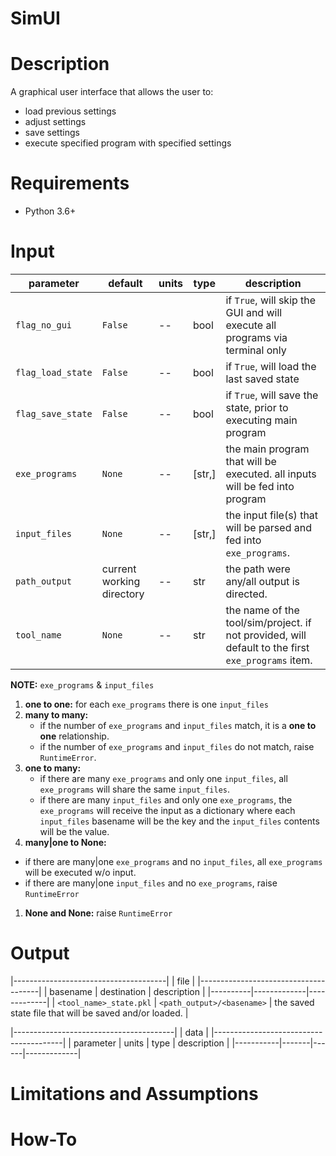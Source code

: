 # SimUI



# Description

A graphical user interface that allows the user to:
- load previous settings
- adjust settings
- save settings
- execute specified program with specified settings



# Requirements
- Python 3.6+



# Input

| parameter | default | units | type |description |
|-----------|---------|-------|------|------------|
| `flag_no_gui` | `False` | -- | bool | if `True`, will skip the GUI and will execute all programs via terminal only |
| `flag_load_state` | `False` | -- | bool | if `True`, will load the last saved state |
| `flag_save_state` | `False` | -- | bool | if `True`, will save the state, prior to executing main program |
| `exe_programs` | `None` | -- | [str,] | the main program that will be executed. all inputs will be fed into program |
| `input_files` | `None` | -- | [str,] | the input file(s) that will be parsed and fed into `exe_programs`. |
| `path_output` | current working directory | -- | str | the path were any/all output is directed. |
| `tool_name` | `None` | -- | str | the name of the tool/sim/project. if not provided, will default to the first `exe_programs` item. |

**NOTE:** `exe_programs` & `input_files`
1) **one to one:** for each `exe_programs` there is one `input_files`
1) **many to many:**
   - if the number of `exe_programs` and `input_files` match, it is a **one to one** relationship.
   - if the number of `exe_programs` and `input_files` do not match, raise `RuntimeError`.
1) **one to many:**
   - if there are many `exe_programs` and only one `input_files`, all `exe_programs` will share the same `input_files`.
   - if there are many `input_files` and only one `exe_programs`, the `exe_programs` will receive the input as a dictionary where each `input_files` basename will be the key and the `input_files` contents will be the value.
1) **many|one to None:**
  - if there are many|one `exe_programs` and no `input_files`, all `exe_programs` will be executed w/o input.
  - if there are many|one `input_files` and no `exe_programs`, raise `RuntimeError`
1) **None and None:** raise `RuntimeError`



# Output

|--------------------------------------|
| file                                 |
|--------------------------------------|
| basename | destination | description |
|----------|-------------|-------------|
| `<tool_name>_state.pkl` | `<path_output>/<basename>` | the saved state file that will be saved and/or loaded. |

|----------------------------------------|
| data                                   |
|----------------------------------------|
| parameter | units | type | description |
|-----------|-------|------|-------------|



# Limitations and Assumptions



# How-To
